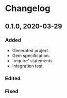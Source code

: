 # Changelog

## 0.1.0, 2020-03-29

### Added

- Generated project.
- Gem specification.
- 'require' statements.
- Integration test.

### Edited

### Fixed
